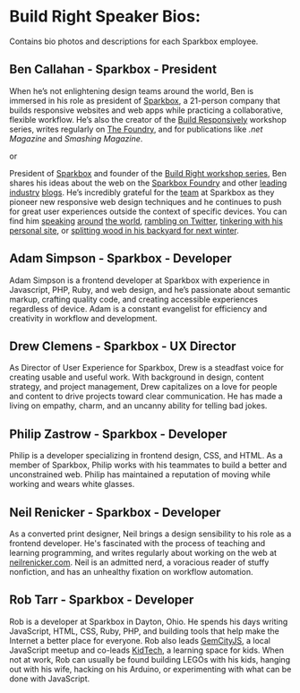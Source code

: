 # Build Right Speaker Bios:
Contains bio photos and descriptions for each Sparkbox employee.


## **Ben Callahan - Sparkbox - President**
When he’s not enlightening design teams around the world, Ben is immersed in his role as president of [Sparkbox](http://seesparkbox.com/), a 21-person company that builds responsive websites and web apps while practicing a collaborative, flexible workflow. He’s also the creator of the [Build Responsively](http://buildresponsively.com/) workshop series, writes regularly on [The Foundry](http://seesparkbox.com/foundry), and for publications like _.net Magazine_ and _Smashing Magazine_.

or

President of [Sparkbox](http://seesparkbox.com/) and founder of the [Build Right workshop series](http://seesparkbox.com/foundry/be_the_first_to_attend_the_2014_build_right_workshops), Ben shares his ideas about the web on the [Sparkbox Foundry](http://seesparkbox.com/foundry/) and other [leading](http://webstandardssherpa.com/about/authors/ben-callahan) [industry](http://www.creativebloq.com/business/what-responsive-web-design-means-team-organisation-11410353) [blogs](http://mobile.smashingmagazine.com/2011/09/26/content-prototyping-in-responsive-web-design/). He’s incredibly grateful for the [team](http://seesparkbox.com/team) at Sparkbox as they pioneer new responsive web design techniques and he continues to push for great user experiences outside the context of specific devices. You can find him [speaking](http://uxim14.uie.com/workshops/ben-callahan) [around](http://schedule.sxsw.com/2014/events/event_IAP20315) [the world](http://2014.inspireconf.com/), [rambling on Twitter](http://twitter.com/bencallahan), [tinkering with his personal site](http://bencallahan.com/), or [splitting wood in his backyard for next winter](http://instagram.com/p/j7r_TqA1MP/).

## **Adam Simpson - Sparkbox - Developer**
Adam Simpson is a frontend developer at Sparkbox with experience in Javascript, PHP, Ruby, and web design, and he’s passionate about semantic markup, crafting quality code, and creating accessible experiences regardless of device. Adam is a constant evangelist for efficiency and creativity in workflow and development.

## **Drew Clemens - Sparkbox - UX Director**
As Director of User Experience for Sparkbox, Drew is a steadfast voice for creating usable and useful work. With background in design, content strategy, and project management, Drew capitalizes on a love for people and content to drive projects toward clear communication. He has made a living on empathy, charm, and an uncanny ability for telling bad jokes.

## **Philip Zastrow - Sparkbox - Developer**
Philip is a developer specializing in frontend design, CSS, and HTML. As a member of Sparkbox, Philip works with his teammates to build a better and unconstrained web. Philip has maintained a reputation of moving while working and wears white glasses.

## **Neil Renicker - Sparkbox - Developer**
As a converted print designer, Neil brings a design sensibility to his role as a frontend developer. He's fascinated with the process of teaching and learning programming, and writes regularly about working on the web at [neilrenicker.com](http://neilrenicker.com/). Neil is an admitted nerd, a voracious reader of stuffy nonfiction, and has an unhealthy fixation on workflow automation.

## **Rob Tarr - Sparkbox - Developer**
Rob is a developer at Sparkbox in Dayton, Ohio. He spends his days writing JavaScript, HTML, CSS, Ruby, PHP, and building tools that help make the Internet a better place for everyone. Rob also leads [GemCityJS](http://gemcityjs.com), a local JavaScript meetup and co-leads [KidTech](http://kidte.ch), a learning space for kids. When not at work, Rob can usually be found building LEGOs with his kids, hanging out with his wife, hacking on his Arduino, or experimenting with what can be done with JavaScript.
